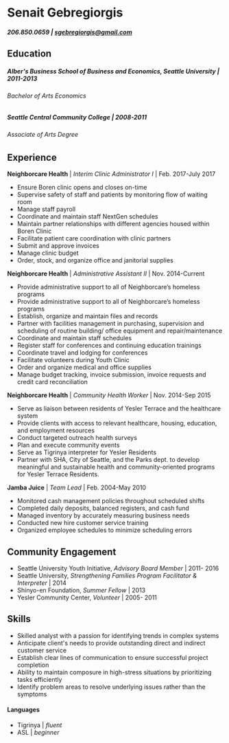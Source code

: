 # Senait Gebregiorgis 
##### 206.850.0659 | [sgebregiorgis@gmail.com](sgebregiorgis@gmail.com)
## Education
##### Alber's Business School of Business and Economics, Seattle University | 2011-2013

###### *Bachelor of Arts Economics*

##### Seattle Central Community College | 2008-2011

###### *Associate of Arts Degree*

## Experience
**Neighborcare Health** | _Interim Clinic Administrator I_ | Feb. 2017-July 2017
-	Ensure Boren clinic opens and closes on-time 
- Supervise safety of staff and patients by monitoring flow of waiting room
- Manage staff payroll
-	Coordinate and maintain staff NextGen schedules
-	Maintain partner relationships with different agencies housed within Boren Clinic
- Facilitate patient care coordination with clinic partners
-	Submit and approve invoices
-	Manage clinic budget
-	Order, stock, and organize office and janitorial supplies

**Neighborcare Health** | _Administrative Assistant II_ | Nov. 2014-Current 

- Provide administrative support to all of Neighborcare’s homeless programs
- Provide administrative support to all of Neighborcare’s homeless programs
- Establish, organize and maintain files and records
- Partner with facilities management in purchasing, supervision and scheduling of routine building/ office equipment and repair/maintenance
- Coordinate and maintain staff schedules 
- Register staff for conferences and continuing education trainings
- Coordinate travel and lodging for conferences
- Facilitate volunteers during Youth Clinic
- Order and organize medical and office supplies
- Manage budget tracking, invoice submission, invoice requests and credit card reconciliation


**Neighborcare Health** | _Community Health Worker_ | Nov. 2014-Sep 2015 
- Serve as liaison between residents of Yesler Terrace and the healthcare system
-	Provide clients with access to relevant healthcare, housing, education, and employment resources
-	Conduct targeted outreach health surveys
-	Plan and execute community events
-	Serve as Tigrinya interpreter for Yesler Residents
-	Partner with SHA, City of Seattle, and the Parks dept. to develop meaningful and sustainable health and community-oriented programs for Yesler Terrace Residents. 

**Jamba Juice** | _Team Lead_ | Feb. 2004-May 2010
-	Monitored cash management policies throughout scheduled shifts
-	Completed daily deposits, balanced registers, and cash fund
-	Managed inventory by accurately measuring business needs
-	Conducted new hire customer service training 
-	Organized employee schedules to minimize scheduling errors 

## Community Engagement
- Seattle University Youth Initiative, _Advisory Board Member_  | 2011- 2016
- Seattle University, _Strengthening Families Program Facilitator & Interpreter_  | 2014
- Shinyo-en Foundation, _Summer Fellow_  | 2013
- Yesler Community Center, _Volunteer_  | 2005- 2011

## Skills
- Skilled analyst with a passion for identifying trends in complex systems 
-	Anticipate client's needs to provide outstanding direct and indirect customer service
-	Establish clear lines of communication to ensure successful project completion
-	Ability to maintain composure in high-stress situations by prioritizing tasks efficiently
-	Identify problem areas to resolve underlying issues rather than the symptoms 

#### Languages
- Tigrinya | _fluent_
- ASL | _beginner_

